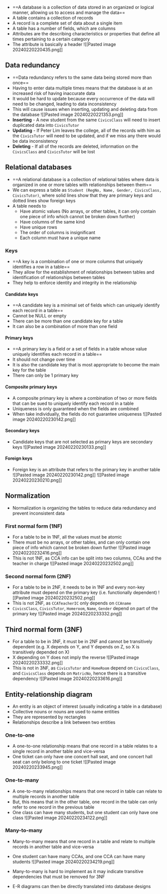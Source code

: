 - ==A database is a collection of data stored in an organized or logical manner, allowing us to access and manage the data==
- A table contains a collection of records
- A record is a complete set of data about a single item
- A table has a number of fields, which are columns
- Attributes are the describing characteristics or properties that define all times pertaining to a certain category
- The attribute is basically a header
![[Pasted image 20240220220435.png]]
## Data redundancy
- ==Data redundancy refers to the same data being stored more than once==
- Having to enter data multiple times means that the database is at an increased risk of having inaccurate data
- It would be hard to update because every occurrence of the data will need to be changed, leading to data inconsistency
- This will cause issues when inserting, updating and deleting data from the database
![[Pasted image 20240220221353.png]]
- **Inserting** - A new student from the same `CivicsClass` will need to insert duplicated data into `CivicsTutor`
- **Updating** - If Peter Lim leaves the college, all of the records with him as the `CivicsTutor` will need to be updated, and if we miss any there would be data inconsistency
- **Deleting** - If all of the records are deleted, information on the `CivicsClass` and `CivicsTutor` will be lost
## Relational databases
- ==A relational database is a collection of relational tables where data is organized in one or more tables with relationships between them==
- We can express a table as `Student (RegNo, Name, Gender, CivicsClass, CivicsTutor)`, where solid lines show that they are primary keys and dotted lines show foreign keys
- A table needs to 
	- Have atomic values (No arrays, or other tables, it can only contain one piece of info which cannot be broken down further)
	- Have columns of the same kind
	- Have unique rows
	- The order of columns is insignificant
	- Each column must have a unique name
### Keys
- ==A key is a combination of one or more columns that uniquely identifies a row in a table== 
- They allow for the establishment of relationships between tables and identification of relationships between tables
- They help to enforce identity and integrity in the relationship
#### Candidate keys
- ==A candidate key is a minimal set of fields which can uniquely identify each record in a table==
- Cannot be NULL or empty
- There can be more than one candidate key for a table
- It can also be a combination of more than one field
#### Primary keys
- ==A primary key is a field or a set of fields in a table whose value uniquely identifies each record in a table==
- It should not change over time
- It is also the candidate key that is most appropriate to become the main key for the table
- There can only be 1 primary key
#### Composite primary keys
- A composite primary key is where a combination of two or more fields that can be sued to uniquely identify each record in a table
- Uniqueness is only guaranteed when the fields are combined
- When take individually, the fields do not guarantee uniqueness 
![[Pasted image 20240220230142.png]]
#### Secondary keys
- Candidate keys that are not selected as primary keys are secondary keys
![[Pasted image 20240220230133.png]]
#### Foreign keys
- Foreign key is an attribute that refers to the primary key in another table
![[Pasted image 20240220230142.png]]
![[Pasted image 20240220230210.png]]
## Normalization
- Normalization is organizing the tables to reduce data redundancy and prevent inconsistent data
### First normal form (1NF)
- For a table to be in 1NF, all the values must be atomic
- There must be no arrays, or other tables, and can only contain one piece of info which cannot be broken down further
![[Pasted image 20240220232416.png]]
 - This is not 1NF, as CCA info can be split into two columns, CCAs and the teacher in charge
 ![[Pasted image 20240220232502.png]]
### Second normal form (2NF)
- For a table to be in 2NF, it needs to be in 1NF and every non-key attribute must depend on the primary key (i.e. functionally dependent)
![[Pasted image 20240220232502.png]]
- This is not 2NF, as `CCATeacherIC` only depends on `CCAname`
- `CivicsClass`, `CivicsTutor`, `Homeroom`, `Name`, `Gender` depend on part of the primary key
![[Pasted image 20240220233332.png]]
## Third normal form (3NF)
- For a table to be in 3NF, it must be in 2NF and cannot be transitively dependent (e.g. X depends on Y, and Y depends on Z, so X is transitively depended on X)
- X depending on Y does not imply the reverse
![[Pasted image 20240220233332.png]]
- This is not in 3NF, as `CivicsTutor` and `HomeRoom` depend on `CivicsClass`, and `CivicsClass` depends on `MatricNo`, hence there is a transitive dependency
![[Pasted image 20240220233616.png]]
## Entity-relationship diagram
- An entity is an object of interest (usually indicating a table in a database)
- Collective nouns or nouns are used to name entities
- They are represented by rectangles
- Relationships describe a link between two entities
### One-to-one
- A one-to-one relationship means that one record in a table relates to a single record in another table and vice-versa
- One ticket can only have one concert hall seat, and one concert hall seat can only belong to one ticket
![[Pasted image 20240220233945.png]]
### One-to-many
- A one-to-many relationships means that one record in table can relate to multiple records in another table
- But, this means that in the other table, one record in the table can only refer to one record in the previous table
- One class can have many students, but one student can only have one class
![[Pasted image 20240220234122.png]]
### Many-to-many
- Many-to-many means that one record in a table and relate to multiple records in another table and vice-versa
- One student can have many CCAs, and one CCA can have many students
![[Pasted image 20240220234219.png]]
- Many-to-many is hard to implement as it may indicate transitive dependencies that must be removed for 3NF

- E-R diagrams can then be directly translated into database designs